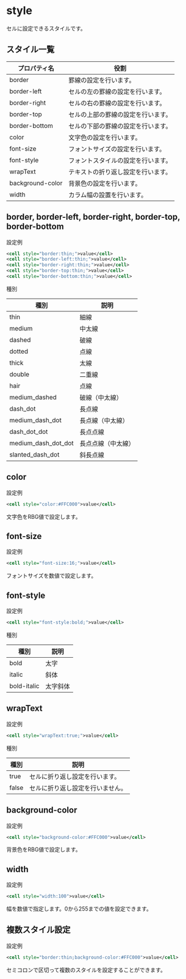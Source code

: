 # style

セルに設定できるスタイルです。

## スタイル一覧

| プロパティ名 | 役割 |
| --- | --- |
| border | 罫線の設定を行います。 |
| border-left | セルの左の罫線の設定を行います。 |
| border-right | セルの右の罫線の設定を行います。 |
| border-top | セルの上部の罫線の設定を行います。 |
| border-bottom | セルの下部の罫線の設定を行います。 |
| color | 文字色の設定を行います。 |
| font-size | フォントサイズの設定を行います。|
| font-style | フォントスタイルの設定を行います。 |
| wrapText | テキストの折り返し設定を行います。 |
| background-color | 背景色の設定を行います。 |
| width | カラム幅の設置を行います。 |

## border, border-left, border-right, border-top, border-bottom

設定例

```xml
<cell style="border:thin;">value</cell>
<cell style="border-left:thin;">value</cell>
<cell style="border-right:thin;">value</cell>
<cell style="border-top:thin;">value</cell>
<cell style="border-bottom:thin;">value</cell>
```

種別

| 種別 | 説明 |
| --- | --- |
| thin | 細線 |
| medium | 中太線 |
| dashed | 破線 |
| dotted | 点線 |
| thick | 太線 |
| double | 二重線 |
| hair | 点線 |
| medium_dashed | 破線（中太線） |
| dash_dot | 長点線 |
| medium_dash_dot | 長点線（中太線） |
| dash_dot_dot | 長点点線 |
| medium_dash_dot_dot | 長点点線（中太線） |
| slanted_dash_dot | 斜長点線 |

## color

設定例

```xml
<cell style="color:#FFC000">value</cell>
```

文字色をRBG値で設定します。

## font-size

設定例

```xml
<cell style="font-size:16;">value</cell>
```

フォントサイズを数値で設定します。

## font-style

設定例

```xml
<cell style="font-style:bold;">value</cell>
```

種別

| 種別 | 説明 |
| --- | --- |
| bold | 太字 |
| italic | 斜体 |
| bold-italic | 太字斜体 |

## wrapText

設定例

```xml
<cell style="wrapText:true;">value</cell>
```

種別

| 種別 | 説明 |
| --- | --- |
| true | セルに折り返し設定を行います。 |
| false | セルに折り返し設定を行いません。 |

## background-color

設定例

```xml
<cell style="background-color:#FFC000">value</cell>
```

背景色をRBG値で設定します。

## width

設定例

```xml
<cell style="width:100">value</cell>
```

幅を数値で指定します。0から255までの値を設定できます。

## 複数スタイル設定

設定例

```xml
<cell style="border:thin;background-color:#FFC000">value</cell>
```

セミコロンで区切って複数のスタイルを設定することができます。
